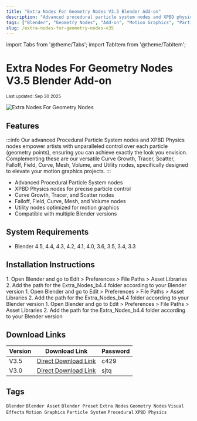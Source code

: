 ```yaml
---
title: "Extra Nodes For Geometry Nodes V3.5 Blender Add-on"
description: "Advanced procedural particle system nodes and XPBD physics nodes for unparalleled control over each particle in Blender, with versatile curve growth, tracer, scatter, and utility nodes for motion graphics projects."
tags: ["Blender", "Geometry Nodes", "Add-on", "Motion Graphics", "Particle System", "XPBD Physics", "Procedural"]
slug: /extra-nodes-for-geometry-nodes-v35
---
```


import Tabs from '@theme/Tabs';
import TabItem from '@theme/TabItem';

# Extra Nodes For Geometry Nodes V3.5 Blender Add-on

<sub>Last updated: Sep 30 2025</sub>

![Extra Nodes For Geometry Nodes](https://www.gfxcamp.com/wp-content/uploads/2025/04/Extra-Nodes-For-Geometry-Nodes.jpg)

## Features

:::info
Our advanced Procedural Particle System nodes and XPBD Physics nodes empower artists with unparalleled control over each particle (geometry points), ensuring you can achieve exactly the look you envision. Complementing these are our versatile Curve Growth, Tracer, Scatter, Falloff, Field, Curve, Mesh, Volume, and Utility nodes, specifically designed to elevate your motion graphics projects.
:::

- Advanced Procedural Particle System nodes
- XPBD Physics nodes for precise particle control
- Curve Growth, Tracer, and Scatter nodes
- Falloff, Field, Curve, Mesh, and Volume nodes
- Utility nodes optimized for motion graphics
- Compatible with multiple Blender versions

## System Requirements

- Blender 4.5, 4.4, 4.3, 4.2, 4.1, 4.0, 3.6, 3.5, 3.4, 3.3

## Installation Instructions

<Tabs>
<TabItem value="windows" label="Windows">
1. Open Blender and go to Edit > Preferences > File Paths > Asset Libraries
2. Add the path for the Extra_Nodes_b4.4 folder according to your Blender version
</TabItem>
<TabItem value="macos" label="macOS">
1. Open Blender and go to Edit > Preferences > File Paths > Asset Libraries
2. Add the path for the Extra_Nodes_b4.4 folder according to your Blender version
</TabItem>
<TabItem value="linux" label="Linux">
1. Open Blender and go to Edit > Preferences > File Paths > Asset Libraries
2. Add the path for the Extra_Nodes_b4.4 folder according to your Blender version
</TabItem>
</Tabs>

## Download Links

| Version | Download Link | Password |
|---------|---------------|----------|
| V3.5 | [Direct Download Link](https://wa.me/8613237610083) | c429 |
| V3.0 | [Direct Download Link](https://wa.me/8613237610083) | sjtq |

## Tags

`Blender` `Blender Asset` `Blender Preset` `Extra Nodes` `Geometry Nodes` `Visual Effects` `Motion Graphics` `Particle System` `Procedural` `XPBD Physics`
